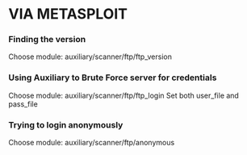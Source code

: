 # VIA METASPLOIT
### Finding the version 
Choose module: auxiliary/scanner/ftp/ftp_version

### Using Auxiliary to Brute Force server for credentials 
Choose module: auxiliary/scanner/ftp/ftp_login
Set both user_file and pass_file

### Trying to login anonymously
Choose module: auxiliary/scanner/ftp/anonymous
